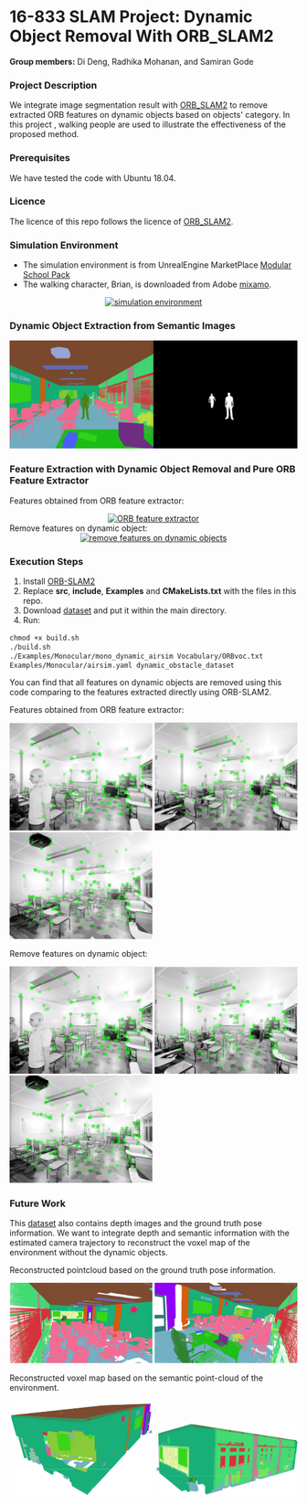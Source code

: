 # 16-833 SLAM Project: Dynamic Object Removal With ORB_SLAM2
**Group members:** Di Deng, Radhika Mohanan, and Samiran Gode
### Project Description
We integrate image segmentation result with [ORB_SLAM2](https://github.com/raulmur/ORB_SLAM2) to remove extracted ORB
 features on dynamic objects based on objects' category. In this project
 , walking people are used to illustrate the effectiveness of the proposed
  method. 
### Prerequisites
We have tested the code with Ubuntu 18.04.
### Licence
The licence of this repo follows the licence of [ORB_SLAM2](https://github.com/raulmur/ORB_SLAM2).
### Simulation Environment
- The simulation environment is from UnrealEngine MarketPlace [Modular
 School Pack](https://www.unrealengine.com/marketplace/en-US/product/modular-school-pack)
- The walking character, Brian, is downloaded from Adobe [mixamo](https://www.mixamo.com/#/).
<div align="center">
    <a href="https://github.com/AndieDeng/dynamic_feature_removal_ORBSLAM2">
      <img src="videos/1dataset.gif" alt="simulation environment">
   </a>
</div>

### Dynamic Object Extraction from Semantic Images
<div align="center">
  <a href="https://github.com/AndieDeng/dynamic_feature_removal_ORBSLAM2">
    <img src="videos/2get_dynamic_obstacles.gif" alt="dynamic obstacle
     extraction">
  </a>
</div>

### Feature Extraction with Dynamic Object Removal and Pure ORB Feature Extractor
Features obtained from ORB feature extractor:
<div align="center">
  <a href="https://github.com/AndieDeng/dynamic_feature_removal_ORBSLAM2">
    <img src="videos/3orb_slam2_result.gif" alt="ORB feature extractor">
  </a>
</div>
Remove features on dynamic object:
<div align="center">
  <a href="https://github.com/AndieDeng/dynamic_feature_removal_ORBSLAM2">
    <img src="videos/4dynamic_feature_removal_result.gif" alt="remove
     features on dynamic objects">
  </a>
</div>



### Execution Steps
1. Install [ORB-SLAM2](https://github.com/raulmur/ORB_SLAM2)
2. Replace **src**, **include**, **Examples** and **CMakeLists.txt**  with the
 files in this repo.
3. Download [dataset](https://drive.google.com/file/d/1u1_RCT9D_IK9NRLC6WmBBP8inprQFCbZ/view?usp=sharing) and put
 it within the main directory.
3. Run:
```
chmod +x build.sh
./build.sh
./Examples/Monocular/mono_dynamic_airsim Vocabulary/ORBvoc.txt Examples/Monocular/airsim.yaml dynamic_obstacle_dataset
```
You can find that all features on dynamic objects are removed using this code
 comparing to the features extracted directly using ORB-SLAM2.
 
 Features obtained from ORB feature extractor:
 <p align="left">
   <img src="images/2.png" width=250>
   <img src="images/4.png" width=250>
   <img src="images/6.png" width=250>
 </p>
 Remove features on dynamic object:
 <p align="left">
   <img src="images/1.png" width=250>
   <img src="images/3.png" width=250>
   <img src="images/5.png" width=250>
 </p>
 
### Future Work
This [dataset](https://drive.google.com/file/d/1u1_RCT9D_IK9NRLC6WmBBP8inprQFCbZ/view?usp=sharing) also contains
 depth images and the ground truth pose information. We
  want to integrate depth and semantic information with the estimated camera
   trajectory to reconstruct the voxel map of the environment without the
    dynamic objects.
     
   Reconstructed pointcloud based on the ground truth pose information.
   <p align="left">
     <img src="images/7.png" width=250>
     <img src="images/8.png" width=250>
   </p>
   Reconstructed voxel map based on the semantic point-cloud of the environment.
   <p align="left">
     <img src="images/9.png" width=250>
     <img src="images/10.png" width=250>
   </p>